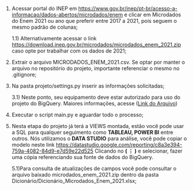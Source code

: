 1) Acessar portal do INEP em <https://www.gov.br/inep/pt-br/acesso-a-informacao/dados-abertos/microdados/enem> e clicar em Microdados do Enem 2021 ou ano que preferir entre 2017 a 2021, pois seguem o mesmo padrão de colunas;

    1.1) Alternativamente acessar o link <https://download.inep.gov.br/microdados/microdados_enem_2021.zip> caso opte por trabalhar com os dados de 2021;

2) Extrair o arquivo MICRODADOS_ENEM_2021.csv. Se optar por manter o arquivo no repositório do projeto, importante referenciar o mesmo no .gitignore;

3) Na pasta projeto/settings.py inserir as informações solicitadas;
    
    3.1) Neste ponto, seu equipamento deve estar autorizado para uso do projeto do BigQuery. Maiores informações, acesse ([Link do Arquivo](../README.md "README.md"))

4) Executar o script main.py e aguardar todo o processo;

5) Nesta etapa do projeto já terá a VIEWS montada, estão você pode usar a SQL
para qualquer seguimento como **TABLEAU, POWER BI** entre outros. Nós utilizamos
o **DATA STUDIO** para análise, você pode copiar o modelo neste link
<https://datastudio.google.com/reporting/c8a3e394-759a-4082-84d9-e7d59e22d525>
Clicando no **( ⋮ )** e selecionar, fazer uma cópia referenciando sua fonte de dados do BigQuery.

    5.1)Para consulta de atualizações de campos você pode consultar o arquivo baixado microdados_enem_2021.zip dentro da pasta Dicionário/Dicionário_Microdados_Enem_2021.xlsx;
